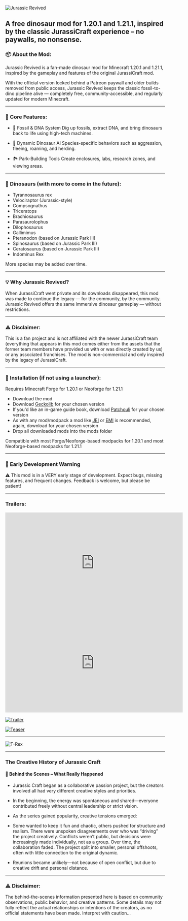 

![Jurassic Revived](https://www.jurassicrevived.com/_next/static/media/banner-logo.38665693.webp)
## A free dinosaur mod for 1.20.1 and 1.21.1, inspired by the classic JurassiCraft experience – no paywalls, no nonsense.


### 📦 About the Mod:
  Jurassic Revived is a fan-made dinosaur mod for Minecraft 1.20.1 and 1.21.1, inspired by the gameplay and features of the original JurassiCraft mod.

  With the official version locked behind a Patreon paywall and older builds removed from public access, Jurassic Revived keeps the classic fossil-to-dino pipeline alive — completely free, community-accessible, and regularly updated for modern Minecraft.

---
### 🧬 Core Features:
- 🦴 Fossil & DNA System Dig up fossils, extract DNA, and bring dinosaurs back to life using high-tech machines.

- 🧠 Dynamic Dinosaur AI Species-specific behaviors such as aggression, fleeing, roaming, and herding.

- 🏞️ Park-Building Tools Create enclosures, labs, research zones, and viewing areas.

---
### 🦕 Dinosaurs (with more to come in the future):
- Tyrannosaurus rex
- Velociraptor (Jurassic-style)
- Compsognathus
- Triceratops
- Brachiosaurus
- Parasaurolophus
- Dilophosaurus
- Gallimimus
- Pteranodon (based on Jurassic Park III)
- Spinosaurus (based on Jurassic Park III)
- Ceratosaurus (based on Jurassic Park III)
- Indominus Rex

More species may be added over time.

---
### 💡 Why Jurassic Revived?
  When JurassiCraft went private and its downloads disappeared, this mod was made to continue the legacy — for the community, by the community. Jurassic Revived offers the same immersive dinosaur gameplay — without restrictions.

---
### ⚠️ Disclaimer:
  This is a fan project and is not affiliated with the newer JurassiCraft team (everything that appears in this mod comes either from the assets that the former team members have provided us with or was directly created by us) or any associated franchises. The mod is non-commercial and only inspired by the legacy of JurassiCraft.

---
### 💾 Installation (if not using a launcher):
  Requires Minecraft Forge for 1.20.1 or Neoforge for 1.21.1
- Download the mod
- Download [Geckolib](https://modrinth.com/mod/geckolib) for your chosen version
- If you'd like an in-game guide book, download [Patchouli](https://modrinth.com/mod/patchouli) for your chosen version
- As with any mod/modpack a mod like [JEI](https://modrinth.com/mod/jei) or [EMI](https://modrinth.com/mod/emi) is recommended, again, download for your chosen version
- Drop all downloaded mods into the mods folder

Compatible with most Forge/Neoforge-based modpacks for 1.20.1 and most Neoforge-based modpacks for 1.21.1

---
### 🚧 Early Development Warning
⚠️ This mod is in a VERY early stage of development.
    Expect bugs, missing features, and frequent changes.
    Feedback is welcome, but please be patient!

---
### Trailers:
<iframe width="560" height="315" src="https://www.youtube.com/embed/FFnIFtvSpxI?si=RGnYNVnw1AxO8yzS" title="YouTube video player" frameBorder="0" allow="accelerometer; autoplay; clipboard-write; encrypted-media; gyroscope; picture-in-picture; web-share" referrerPolicy="strict-origin-when-cross-origin" allowFullScreen></iframe>
<iframe width="560" height="315" src="https://www.youtube.com/embed/-p4_R184X2M?si=LlMgH2uiqNsMVG_a" title="YouTube video player" frameBorder="0" allow="accelerometer; autoplay; clipboard-write; encrypted-media; gyroscope; picture-in-picture; web-share" referrerPolicy="strict-origin-when-cross-origin" allowFullScreen></iframe>

[![Trailer](https://img.youtube.com/vi/FFnIFtvSpxI/0.jpg)](https://www.youtube.com/watch?v=FFnIFtvSpxI)

[![Teaser](https://img.youtube.com/vi/-p4_R184X2M/0.jpg)](https://www.youtube.com/watch?v=-p4_R184X2M)

---
![T-Rex](https://www.jurassicrevived.com/_next/static/media/trex.bbbfd06d.png)

---
### The Creative History of Jurassic Craft

#### 🦖 Behind the Scenes – What Really Happened
- Jurassic Craft began as a collaborative passion project, but the creators involved all had very different creative styles and priorities.

- In the beginning, the energy was spontaneous and shared—everyone contributed freely without central leadership or strict vision.

- As the series gained popularity, creative tensions emerged:

- Some wanted to keep it fun and chaotic, others pushed for structure and realism.
    There were unspoken disagreements over who was “driving” the project creatively.
    Conflicts weren’t public, but decisions were increasingly made individually, not as a group.
    Over time, the collaboration faded. The project split into smaller, personal offshoots, often with little connection to the original dynamic.

- Reunions became unlikely—not because of open conflict, but due to creative drift and personal distance.

---
### ⚠️ Disclaimer:
The behind-the-scenes information presented here is based on community observations, public behavior, and creative patterns. Some details may not fully reflect the actual relationships or intentions of the creators, as no official statements have been made. Interpret with caution...

